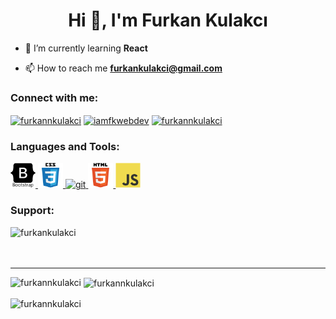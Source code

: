 <h1 align="center">Hi 👋, I'm Furkan Kulakcı</h1>

- 🌱 I’m currently learning **React**

- 📫 How to reach me **furkankulakci@gmail.com**

<h3 align="left">Connect with me:</h3>
<p align="left">
<a href="https://linkedin.com/in/furkannkulakci" target="blank"><img align="center" src="https://raw.githubusercontent.com/rahuldkjain/github-profile-readme-generator/master/src/images/icons/Social/linked-in-alt.svg" alt="furkannkulakci" height="30" width="40" /></a>
<a href="https://www.hackerrank.com/iamfkwebdev" target="blank"><img align="center" src="https://github.com/rahuldkjain/github-profile-readme-generator/blob/master/src/images/icons/Social/hackerrank.svg" alt="iamfkwebdev" height="30" width="40" /></a>
<a href="https://www.instagram.com/furkannkulakci" target="blank"><img align="center" src="https://raw.githubusercontent.com/rahuldkjain/github-profile-readme-generator/master/src/images/icons/Social/instagram.svg" alt="furkannkulakci" height="30" width="40" /></a>
</p>

<h3 align="left">Languages and Tools:</h3>
<p align="left"> <a href="https://getbootstrap.com" target="_blank" rel="noreferrer"> <img src="https://raw.githubusercontent.com/devicons/devicon/master/icons/bootstrap/bootstrap-plain-wordmark.svg" alt="bootstrap" width="40" height="40"/> </a> <a href="https://www.w3schools.com/css/" target="_blank" rel="noreferrer"> <img src="https://raw.githubusercontent.com/devicons/devicon/master/icons/css3/css3-original-wordmark.svg" alt="css3" width="40" height="40"/> </a> <a href="https://git-scm.com/" target="_blank" rel="noreferrer"> <img src="https://www.vectorlogo.zone/logos/git-scm/git-scm-icon.svg" alt="git" width="40" height="40"/> </a> <a href="https://www.w3.org/html/" target="_blank" rel="noreferrer"> <img src="https://raw.githubusercontent.com/devicons/devicon/master/icons/html5/html5-original-wordmark.svg" alt="html5" width="40" height="40"/> </a> <a href="https://developer.mozilla.org/en-US/docs/Web/JavaScript" target="_blank" rel="noreferrer"> <img src="https://raw.githubusercontent.com/devicons/devicon/master/icons/javascript/javascript-original.svg" alt="javascript" width="40" height="40"/> </a> </p>


<h3 align="left">Support:</h3>
<p><a href="https://www.buymeacoffee.com/furkankulakci"> <img align="left" src="https://cdn.buymeacoffee.com/buttons/v2/default-yellow.png" height="50" width="210" alt="furkankulakci" /></a></p><br><br><br><hr>

<p><img align="left" src="https://github-readme-stats.vercel.app/api/top-langs?username=furkannkulakci&show_icons=true&locale=en&layout=compact" alt="furkannkulakci" /></p>

<p>&nbsp;<img align="center" src="https://github-readme-stats.vercel.app/api?username=furkannkulakci&show_icons=true&locale=en" alt="furkannkulakci" /></p>

<p><img align="center" src="https://github-readme-streak-stats.herokuapp.com/?user=furkannkulakci&" alt="furkannkulakci" /></p>
